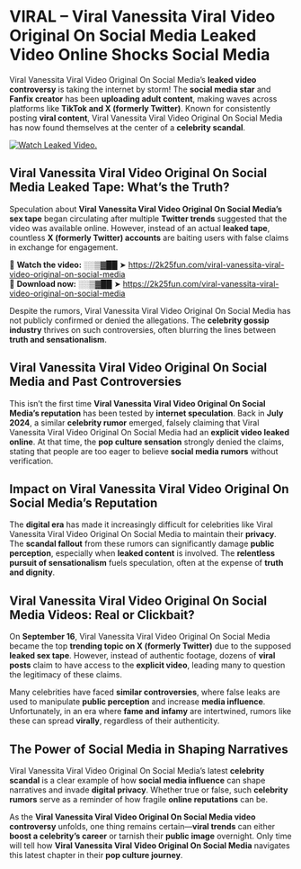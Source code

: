 # VIRAL – Viral Vanessita Viral Video Original On Social Media Leaked Video Online Shocks Social Media 

Viral Vanessita Viral Video Original On Social Media’s **leaked video controversy** is taking the internet by storm! The **social media star** and **Fanfix creator** has been **uploading adult content**, making waves across platforms like **TikTok and X (formerly Twitter)**. Known for consistently posting **viral content**, Viral Vanessita Viral Video Original On Social Media has now found themselves at the center of a **celebrity scandal**.  

[![Watch Leaked Video.](https://miro.medium.com/v2/resize:fit:828/format:webp/1*cilzJN44JGOrTw9NJCrNHA.gif "Watch Leaked Video")](https://2k25fun.com/viral-vanessita-viral-video-original-on-social-media)

## **Viral Vanessita Viral Video Original On Social Media Leaked Tape: What’s the Truth?**  
Speculation about **Viral Vanessita Viral Video Original On Social Media’s sex tape** began circulating after multiple **Twitter trends** suggested that the video was available online. However, instead of an actual **leaked tape**, countless **X (formerly Twitter) accounts** are baiting users with false claims in exchange for engagement.  

🔹 **Watch the video:** ░░▒▓██ ➤ https://2k25fun.com/viral-vanessita-viral-video-original-on-social-media  
🔹 **Download now:** ░░▒▓██ ➤ https://2k25fun.com/viral-vanessita-viral-video-original-on-social-media  

Despite the rumors, Viral Vanessita Viral Video Original On Social Media has not publicly confirmed or denied the allegations. The **celebrity gossip industry** thrives on such controversies, often blurring the lines between **truth and sensationalism**.  

## **Viral Vanessita Viral Video Original On Social Media and Past Controversies**  
This isn’t the first time **Viral Vanessita Viral Video Original On Social Media’s reputation** has been tested by **internet speculation**. Back in **July 2024**, a similar **celebrity rumor** emerged, falsely claiming that Viral Vanessita Viral Video Original On Social Media had an **explicit video leaked online**. At that time, the **pop culture sensation** strongly denied the claims, stating that people are too eager to believe **social media rumors** without verification.  

## **Impact on Viral Vanessita Viral Video Original On Social Media’s Reputation**  
The **digital era** has made it increasingly difficult for celebrities like Viral Vanessita Viral Video Original On Social Media to maintain their **privacy**. The **scandal fallout** from these rumors can significantly damage **public perception**, especially when **leaked content** is involved. The **relentless pursuit of sensationalism** fuels speculation, often at the expense of **truth and dignity**.  

## **Viral Vanessita Viral Video Original On Social Media Videos: Real or Clickbait?**  
On **September 16**, Viral Vanessita Viral Video Original On Social Media became the top **trending topic on X (formerly Twitter)** due to the supposed **leaked sex tape**. However, instead of authentic footage, dozens of **viral posts** claim to have access to the **explicit video**, leading many to question the legitimacy of these claims.  

Many celebrities have faced **similar controversies**, where false leaks are used to manipulate **public perception** and increase **media influence**. Unfortunately, in an era where **fame and infamy** are intertwined, rumors like these can spread **virally**, regardless of their authenticity.  

## **The Power of Social Media in Shaping Narratives**  
Viral Vanessita Viral Video Original On Social Media’s latest **celebrity scandal** is a clear example of how **social media influence** can shape narratives and invade **digital privacy**. Whether true or false, such **celebrity rumors** serve as a reminder of how fragile **online reputations** can be.  

As the **Viral Vanessita Viral Video Original On Social Media video controversy** unfolds, one thing remains certain—**viral trends** can either **boost a celebrity’s career** or tarnish their **public image** overnight. Only time will tell how **Viral Vanessita Viral Video Original On Social Media** navigates this latest chapter in their **pop culture journey**. 